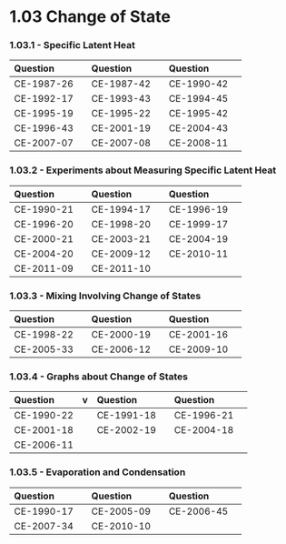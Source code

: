 # 1.03 Change of State

### 1.03.1 - Specific Latent Heat

| Question |  | Question |  | Question |  |
| :--- | :--- | :--- | :--- | :--- | :--- |
| CE-1987-26 |  | CE-1987-42 |  | CE-1990-42 |  |
| CE-1992-17 |  | CE-1993-43 |  | CE-1994-45 |  |
| CE-1995-19 |  | CE-1995-22 |  | CE-1995-42 |  |
| CE-1996-43 |  | CE-2001-19 |  | CE-2004-43  |  |
| CE-2007-07 |  | CE-2007-08 |  | CE-2008-11 |  |

### 1.03.2 - Experiments about Measuring Specific Latent Heat

| Question |  | Question |  | Question |  |
| :--- | :--- | :--- | :--- | :--- | :--- |
| CE-1990-21 |  | CE-1994-17 |  | CE-1996-19 |  |
| CE-1996-20 |  | CE-1998-20 |  | CE-1999-17 |  |
| CE-2000-21 |  | CE-2003-21 |  | CE-2004-19 |  |
| CE-2004-20 |  | CE-2009-12 |  | CE-2010-11 |  |
| CE-2011-09 |  | CE-2011-10 |  |  |  |

### 1.03.3 - Mixing Involving Change of States

| Question |  | Question |  | Question |  |
| :--- | :--- | :--- | :--- | :--- | :--- |
| CE-1998-22 |  | CE-2000-19 |  | CE-2001-16 |  |
| CE-2005-33 |  | CE-2006-12 |  | CE-2009-10 |  |

### 1.03.4 - Graphs about Change of States

| Question | v | Question |  | Question |  |
| :--- | :--- | :--- | :--- | :--- | :--- |
| CE-1990-22 |  | CE-1991-18 |  | CE-1996-21 |  |
| CE-2001-18 |  | CE-2002-19 |  | CE-2004-18 |  |
| CE-2006-11 |  |  |  |  |  |

### 1.03.5 - Evaporation and Condensation

| Question |  | Question |  | Question |  |
| :--- | :--- | :--- | :--- | :--- | :--- |
| CE-1990-17 |  | CE-2005-09 |  | CE-2006-45 |  |
| CE-2007-34 |  | CE-2010-10 |  |  |  |

